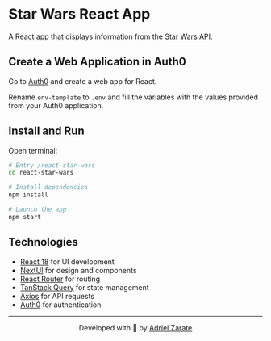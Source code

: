 # Star Wars React App
A React app that displays information from the [Star Wars API](https://swapi.dev/).

## Create a Web Application in Auth0

Go to [Auth0](https://auth0.com/) and create a web app for React.

Rename `env-template` to `.env` and fill the variables with the values provided from your Auth0 application.

## Install and Run

Open terminal:

```sh
# Entry /react-star-wars
cd react-star-wars

# Install dependencies
npm install

# Launch the app
npm start
```

## Technologies
- [React 18](https://reactjs.org/) for UI development
- [NextUI](https://nextui.org/) for design and components
- [React Router](https://reactrouter.com/) for routing
- [TanStack Query](https://tanstack.com/query/v3/) for state management
- [Axios](https://axios-http.com/) for API requests
- [Auth0](https://auth0.com/) for authentication

---

<p align="center">
Developed with 💚 by <a href="https://www.linkedin.com/in/adrielzarate/">Adriel Zarate</a>
</p>